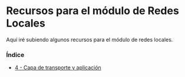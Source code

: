 # Recursos para el módulo de Redes Locales

Aquí iré subiendo algunos recursos para el módulo de redes locales.

### Índice

* [4 - Capa de transporte y aplicación](/T4%20-%20Transporte%20y%20Aplicacion/)
